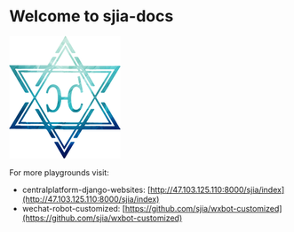 # Welcome to sjia-docs

![logo.png](./../pic/logo.png)

For more playgrounds visit:

* centralplatform-django-websites: [http://47.103.125.110:8000/sjia/index](http://47.103.125.110:8000/sjia/index)
* wechat-robot-customized: [https://github.com/sjia/wxbot-customized](https://github.com/sjia/wxbot-customized)

